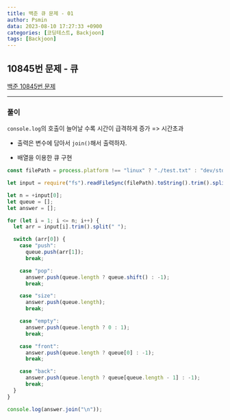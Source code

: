 ```yaml
---
title: 백준 큐 문제 - 01
author: Psmin
data: 2023-08-10 17:27:33 +0900
categories: [코딩테스트, Backjoon]
tags: [Backjoon]
---
```


## 10845번 문제 - 큐

[백준 10845번 문제](https://www.acmicpc.net/problem/10845)

---

### 풀이

`console.log`의 호출이 늘어날 수록 시간이 급격하게 증가 => 시간초과

- 출력은 변수에 담아서 `join()`해서 출력하자.

- 배열을 이용한 큐 구현

```js
const filePath = process.platform !== "linux" ? "./test.txt" : "dev/stdin";

let input = require("fs").readFileSync(filePath).toString().trim().split("\n");

let n = +input[0];
let queue = [];
let answer = [];

for (let i = 1; i <= n; i++) {
  let arr = input[i].trim().split(" ");

  switch (arr[0]) {
    case "push":
      queue.push(arr[1]);
      break;

    case "pop":
      answer.push(queue.length ? queue.shift() : -1);
      break;

    case "size":
      answer.push(queue.length);
      break;

    case "empty":
      answer.push(queue.length ? 0 : 1);
      break;

    case "front":
      answer.push(queue.length ? queue[0] : -1);
      break;

    case "back":
      answer.push(queue.length ? queue[queue.length - 1] : -1);
      break;
  }
}

console.log(answer.join("\n"));
```
